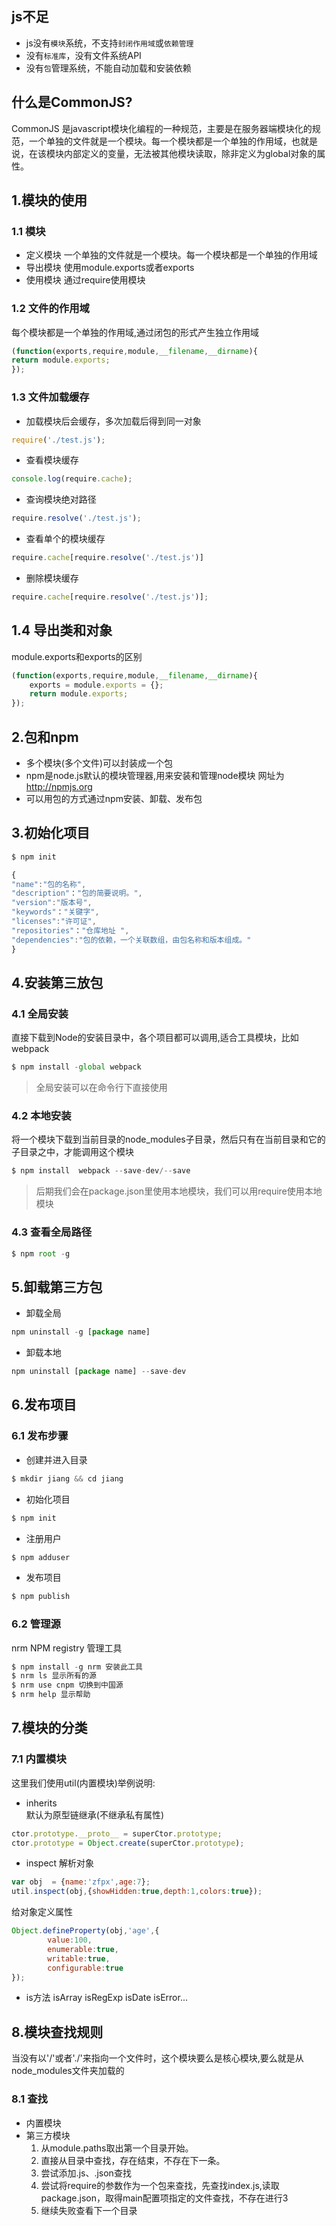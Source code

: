 ## js不足
- js没有`模块`系统，不支持`封闭作用域`或`依赖管理`
- 没有`标准库`，没有文件系统API
- 没有`包`管理系统，不能自动加载和安装依赖  

## 什么是CommonJS?
 CommonJS 是javascript模块化编程的一种规范，主要是在服务器端模块化的规范，一个单独的文件就是一个模块。每一个模块都是一个单独的作用域，也就是说，在该模块内部定义的变量，无法被其他模块读取，除非定义为global对象的属性。

## 1.模块的使用
### 1.1 模块
- 定义模块
一个单独的文件就是一个模块。每一个模块都是一个单独的作用域
- 导出模块
使用module.exports或者exports
- 使用模块
通过require使用模块  

### 1.2 文件的作用域
每个模块都是一个单独的作用域,通过闭包的形式产生独立作用域
```javascript
(function(exports,require,module,__filename,__dirname){
return module.exports;
}); 
``` 
### 1.3 文件加载缓存
- 加载模块后会缓存，多次加载后得到同一对象
```javascript
require('./test.js');
```
- 查看模块缓存
```javascript 
console.log(require.cache);
```
- 查询模块绝对路径
```javascript
require.resolve('./test.js');
```
- 查看单个的模块缓存
```javascript
require.cache[require.resolve('./test.js')]
```
- 删除模块缓存
```javascript
require.cache[require.resolve('./test.js')];
```  

## 1.4 导出类和对象
module.exports和exports的区别
```javascript
(function(exports,require,module,__filename,__dirname){
    exports = module.exports = {};
    return module.exports;
}); 
``` 

## 2.包和npm
- 多个模块(多个文件)可以封装成一个包
- npm是node.js默认的模块管理器,用来安装和管理node模块 网址为 http://npmjs.org
- 可以用包的方式通过npm安装、卸载、发布包  

## 3.初始化项目
```javascript
$ npm init
```
```javascript
{
"name":"包的名称",
"description"："包的简要说明。",
"version":"版本号",
"keywords"："关键字",
"licenses":"许可证",
"repositories"："仓库地址 ",
"dependencies":"包的依赖，一个关联数组，由包名称和版本组成。"
}
```
## 4.安装第三放包
### 4.1 全局安装 
直接下载到Node的安装目录中，各个项目都可以调用,适合工具模块，比如webpack
```javascript
$ npm install -global webpack
```

> 全局安装可以在命令行下直接使用

### 4.2 本地安装 
将一个模块下载到当前目录的node_modules子目录，然后只有在当前目录和它的子目录之中，才能调用这个模块
```javascript
$ npm install  webpack --save-dev/--save
```

> 后期我们会在package.json里使用本地模块，我们可以用require使用本地模块

### 4.3 查看全局路径
```javascript
$ npm root -g
```

## 5.卸载第三方包
- 卸载全局
```javascript
npm uninstall -g [package name]
```
- 卸载本地
```javascript
npm uninstall [package name] --save-dev
```

## 6.发布项目
### 6.1 发布步骤
- 创建并进入目录
```javascript
$ mkdir jiang && cd jiang
```
- 初始化项目
```javascript
$ npm init
```
- 注册用户
```javascript
$ npm adduser
```
- 发布项目
```javascript
$ npm publish
```

### 6.2 管理源
nrm NPM registry 管理工具
```javascript
$ npm install -g nrm 安装此工具
$ nrm ls 显示所有的源
$ nrm use cnpm 切换到中国源
$ nrm help 显示帮助
```

## 7.模块的分类
### 7.1 内置模块
这里我们使用util(内置模块)举例说明:  

- inherits  
默认为原型链继承(不继承私有属性)
```javascript
ctor.prototype.__proto__ = superCtor.prototype;
ctor.prototype = Object.create(superCtor.prototype);
```
- inspect
解析对象
```javascript
var obj  = {name:'zfpx',age:7};
util.inspect(obj,{showHidden:true,depth:1,colors:true});
```
给对象定义属性
```javascript
Object.defineProperty(obj,'age',{
        value:100,
        enumerable:true,
        writable:true,
        configurable:true
});
```
- is方法
isArray isRegExp isDate isError...

## 8.模块查找规则
当没有以'/'或者'./'来指向一个文件时，这个模块要么是核心模块,要么就是从node_modules文件夹加载的
### 8.1 查找
- 内置模块
- 第三方模块
    1. 从module.paths取出第一个目录开始。
    2. 直接从目录中查找，存在结束，不存在下一条。
    3. 尝试添加.js、.json查找
    4. 尝试将require的参数作为一个包来查找，先查找index.js,读取package.json，取得main配置项指定的文件查找，不存在进行3
    5. 继续失败查看下一个目录
